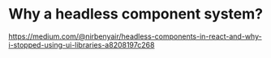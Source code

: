 # Why a headless component system?

https://medium.com/@nirbenyair/headless-components-in-react-and-why-i-stopped-using-ui-libraries-a8208197c268
